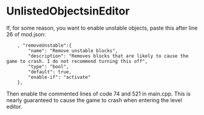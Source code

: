 # UnlistedObjectsinEditor
If, for some reason, you want to enable unstable objects, paste this after line 26 of mod.json:

		, "removeUnstable":{
			"name": "Remove unstable blocks",
			"description": "Removes blocks that are likely to cause the game to crash. I do not recommend turning this off",
			"type": "bool",
			"default": true,
			"enable-if": "activate"
		},

Then enable the commented lines of code 74 and 521 in main.cpp. This is nearly guaranteed to cause the game to crash when entering the level editor.